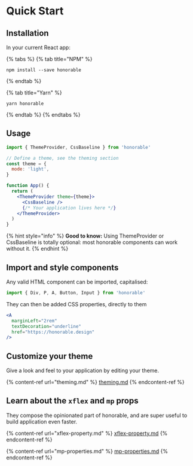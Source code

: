 # Quick Start

## Installation

In your current React app:

{% tabs %}
{% tab title="NPM" %}
```
npm install --save honorable
```
{% endtab %}

{% tab title="Yarn" %}
```
yarn honorable
```
{% endtab %}
{% endtabs %}

## Usage

```jsx
import { ThemeProvider, CssBaseline } from 'honorable'

// Define a theme, see the theming section
const theme = {
  mode: 'light',
}

function App() {
  return (
    <ThemeProvider theme={theme}>
      <CssBaseline />
      {/* Your application lives here */}
    </ThemeProvider>
  )
}
```

{% hint style="info" %}
**Good to know:** Using ThemeProvider or CssBaseline is totally optional: most honorable components can work without it.
{% endhint %}

## Import and style components

Any valid HTML component can be imported, capitalised:

```jsx
import { Div, P, A, Button, Input } from 'honorable'
```

They can then be added CSS properties, directly to them

```jsx
<A
  marginLeft="2rem"
  textDecoration="underline"
  href="https://honorable.design"
/>
```

## Customize your theme

Give a look and feel to your application by editing your theme.

{% content-ref url="theming.md" %}
[theming.md](theming.md)
{% endcontent-ref %}

## Learn about the `xflex` and `mp` props

They compose the opinionated part of honorable, and are super useful to build application even faster.

{% content-ref url="xflex-property.md" %}
[xflex-property.md](xflex-property.md)
{% endcontent-ref %}

{% content-ref url="mp-properties.md" %}
[mp-properties.md](mp-properties.md)
{% endcontent-ref %}
